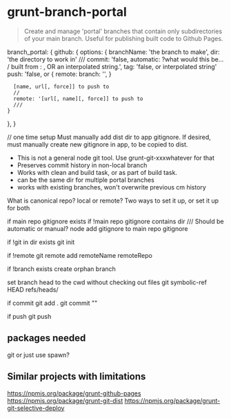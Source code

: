 # grunt-branch-portal

> Create and manage 'portal' branches that contain only subdirectories of your main branch. Useful for publishing built code to Github Pages.


branch_portal: {
  github: {
    options: {
      branchName: 'the branch to make',
      dir: 'the directory to work in'
      ///
      commit: 'false, automatic: ?what would this be...
      / built from <app branch name>:<app commit>
      , OR an interpolated string.',
      tag: 'false, or interpolated string'
      push: 'false, or {
        remote: 
        branch: '',
      }
      
      [name, url[, force]] to push to
      //
      remote: '[url[, name][, force]] to push to
      ///
    }
  },
}

// one time setup
Must manually add dist dir to app gitignore.
If desired, must manually create new gitignore in app, to be copied to dist.

- This is not a general node git tool. Use grunt-git-xxxwhatever for that
- Preserves commit history in non-local branch
- Works with clean and build task, or as part of build task. 
- can be the same dir for multiple portal branches
- works with existing branches, won't overwrite previous cm history 

What is canonical repo? local or remote? Two ways to set it up, or set it up for both

if main repo gitignore exists
  if !main repo gitignore contains dir /// Should be automatic or manual? 
    node add gitignore to main repo gitignore

if !git in dir exists
  git init

if !remote <remoteName>
  git remote add remoteName remoteRepo

if !branch exists
  create orphan branch

set branch head to the cwd without checking out files
  git symbolic-ref HEAD refs/heads/<branchName>

if commit
  git add .
  git commit "<commitMessage>"

if push
  git push <remoteName> <branchName>

## packages needed

git or just use spawn?

## Similar projects with limitations

https://npmjs.org/package/grunt-github-pages
https://npmjs.org/package/grunt-git-dist
https://npmjs.org/package/grunt-git-selective-deploy

